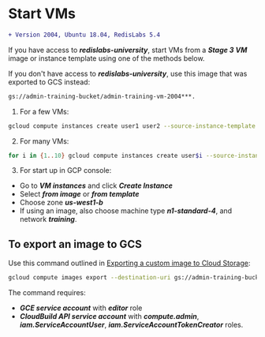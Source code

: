 # Start VMs

```diff
+ Version 2004, Ubuntu 18.04, RedisLabs 5.4
```

If you have access to ***redislabs-university***, start VMs from a ***Stage 3 VM*** image or instance template using one of the methods below.

If you don't have access to ***redislabs-university***, use this image that was exported to GCS instead:

```bash
gs://admin-training-bucket/admin-training-vm-2004***.
```

1. For a few VMs:

```bash
gcloud compute instances create user1 user2 --source-instance-template admin-training-3 --zone=us-west1-b
```

2. For many VMs:

```bash
for i in {1..10} gcloud compute instances create user$i --source-instance-template admin-training-3 --zone=us-west1-b
```

3. For start up in GCP console:
- Go to ***VM instances*** and click ***Create Instance***
- Select ***from image*** or ***from template***
- Choose zone ***us-west1-b***
- If using an image, also choose machine type ***n1-standard-4***, and network ***training***.

## To export an image to GCS

Use this command outlined in [Exporting a custom image to Cloud Storage](https://cloud.google.com/compute/docs/images/export-image):

```bash
gcloud compute images export --destination-uri gs://admin-training-bucket/admin-training-vm-2004 --image admin-training-3
```

The command requires:
- ***GCE service account*** with ***editor*** role
- ***CloudBuild API service account*** with ***compute.admin***, ***iam.ServiceAccountUser***,  ***iam.ServiceAccountTokenCreator*** roles.

